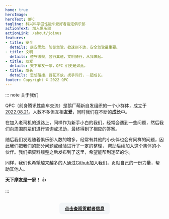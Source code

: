 ```yaml
---
home: true
heroImage: 
heroText: QPC
tagline: 科兴科学园性能车爱好者指定俱乐部
actionText: 加入俱乐部
actionLink: /about/joinus
features:
- title: 安全
  details: 居安思危，防御驾驶，欲速则不达，安全驾驶最重要。
- title: 文明
  details: 遵守法规，各行其道，文明骑行，从我做起。
- title: 友爱
  details: 天下车友一家，QPC 们更是如此。
- title: 成长
  details: 思想碰撞，百花齐放，携手同行，一起成长。
footer: Copyright © 2022 QPC
---
```



::: note 关于我们

QPC（前身腾讯性能车交流）是鹅厂萌新自发组织的一个小群体，成立于<span style="border-bottom:1px solid #90a4ae;">2022.08.21</span>。人数不多但互相**友爱**，同时我们在不断的**成长**中。

在加入老司机的道路上，同样作为新手小白的我们，经常会遇到一些问题，然后我们向周围前辈们进行咨询或求助，最终得到了相应的答案。

随后我们发现随着俱乐部人数的增多，经常有其他的小伙伴也会有同样的问题，因此我们把我们的部分问题或经验进行了一定的整理，
帮助后续加入这个集体的小伙伴。我们把资料规整之后发布到了这里，希望能帮到迷茫的你。

同样，我们也希望越来越多的人通过[Github](https://github.com/qq-perf/qpc.github.io/)加入我们，贡献自己的一份力量，帮助其他人。

**天下摩友是一家！** :+1: 

:::
<div align="center">
    <span style="border-radius: 8px; display: inline-block; margin: 1em 0!important; padding: .6em 1.2em; background-color: #f3f6f8;">
        <a href="about/contributors.html" target="_self"><b>点击查阅贡献者信息</b></a>
    </span>
</div>
